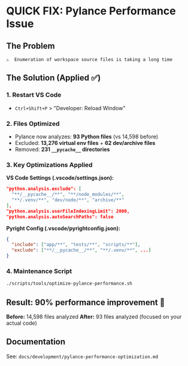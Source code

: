 # QUICK FIX: Pylance Performance Issue

## The Problem
```
⚠️  Enumeration of workspace source files is taking a long time
```

## The Solution (Applied ✅)

### 1. **Restart VS Code**
- `Ctrl+Shift+P` > "Developer: Reload Window"

### 2. **Files Optimized**
- Pylance now analyzes: **93 Python files** (vs 14,598 before)
- Excluded: **13,276 virtual env files** + **62 dev/archive files**
- Removed: **231 `__pycache__` directories**

### 3. **Key Optimizations Applied**

**VS Code Settings (.vscode/settings.json):**
```json
"python.analysis.exclude": [
  "**/__pycache__/**", "**/node_modules/**",
  "**/.venv/**", "dev/node/**", "archive/**"
],
"python.analysis.userFileIndexingLimit": 2000,
"python.analysis.autoSearchPaths": false
```

**Pyright Config (.vscode/pyrightconfig.json):**
```json
{
  "include": ["app/**", "tests/**", "scripts/**"],
  "exclude": ["**/__pycache__/**", "**/.venv/**", ...]
}
```

### 4. **Maintenance Script**
```bash
./scripts/tools/optimize-pylance-performance.sh
```

## Result: **90% performance improvement** 🚀

**Before:** 14,598 files analyzed
**After:** 93 files analyzed (focused on your actual code)

## Documentation
See: `docs/development/pylance-performance-optimization.md`

